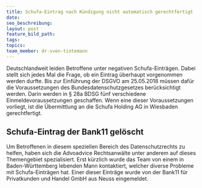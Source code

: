 ```yaml
---
title: Schufa-Eintrag nach Kündigung nicht automatisch gerechtfertigt
date:
seo_beschreibung:
layout: post
feature_bild_path:
tags:
topics:
team_member: dr-sven-tintemann
---
```


Deutschlandweit leiden Betroffene unter negativen Schufa-Eintr&auml;gen. Dabei stellt sich jedes Mal die Frage, ob ein Eintrag &uuml;berhaupt vorgenommen werden durfte. Bis zur Einf&uuml;hrung der DSGVO am 25.05.2018 m&uuml;ssen daf&uuml;r die Voraussetzungen des Bundesdatenschutzgesetzes ber&uuml;cksichtigt werden. Darin werden in &sect; 28a BDSG f&uuml;nf verschiedene Einmeldevoraussetzungen geschaffen. Wenn eine dieser Voraussetzungen vorliegt, ist die &Uuml;bermittlung an die Schufa Holding AG in Wiesbaden gerechtfertigt.

## Schufa-Eintrag der Bank11 gel&ouml;scht

Um Betroffenen in diesem speziellen Bereich des Datenschutzrechts zu helfen, haben sich die Advoadvice Rechtsanw&auml;lte unter anderem auf dieses Themengebiet spezialisiert. Erst k&uuml;rzlich wurde das Team von einem in Baden-W&uuml;rttemberg lebenden Mann kontaktiert, welcher diverse Probleme mit Schufa-Eintr&auml;gen hat. Einer dieser Eintr&auml;ge wurde von der Bank11 f&uuml;r Privatkunden und Handel GmbH aus Neuss eingemeldet.

&nbsp;